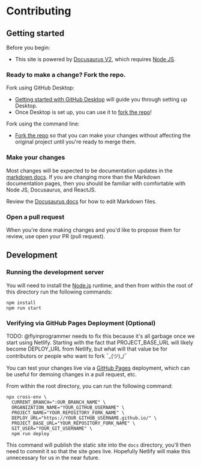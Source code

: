 # Contributing

## Getting started

Before you begin:
- This site is powered by [Docusaurus V2](https://v2.docusaurus.io/), which requires [Node JS](https://nodejs.org/en/).

### Ready to make a change? Fork the repo.

Fork using GitHub Desktop:

- [Getting started with GitHub Desktop](https://docs.github.com/en/desktop/installing-and-configuring-github-desktop/getting-started-with-github-desktop) will guide you through setting up Desktop.
- Once Desktop is set up, you can use it to [fork the repo](https://docs.github.com/en/desktop/contributing-and-collaborating-using-github-desktop/cloning-and-forking-repositories-from-github-desktop)!

Fork using the command line:

- [Fork the repo](https://docs.github.com/en/github/getting-started-with-github/fork-a-repo#fork-an-example-repository) so that you can make your changes without affecting the original project until you're ready to merge them.

### Make your changes

Most changes will be expected to be documentation updates in the [markdown docs](/content-docs). If you are changing more than the Markdown documentation pages, then you should be familiar with comfortable with Node JS, Docusaurus, and ReactJS.

Review the [Docusaurus docs](https://v2.docusaurus.io/docs/markdown-features) for how to edit Markdown files.

### Open a pull request

When you're done making changes and you'd like to propose them for review, use open your PR (pull request).

## Development

### Running the development server

You will need to install the [Node.js](https://nodejs.org/en/download/) runtime, and then from 
within the root of this directory run the following commands:

    npm install
    npm run start

### Verifying via GitHub Pages Deployment (Optional)

TODO: @flyinprogrammer needs to fix this because it's all garbage once we start using Netlify.
Starting with the fact that PROJECT_BASE_URL will likely become DEPLOY_URL from Netlify, but
what will that value be for contributors or people who want to fork ¯\_(ツ)_/¯

You can test your changes live via a [GitHub Pages](https://pages.github.com/) deployment, 
which can be useful for demoing changes in a pull request, etc.

From within the root directory, you can run the following command:

```shell script
npx cross-env \
  CURRENT_BRANCH=":OUR_BRANCH_NAME" \
  ORGANIZATION_NAME="YOUR_GITHUB_USERNAME" \
  PROJECT_NAME="YOUR_REPOSITORY_FORK_NAME" \
  DEPLOY_URL="https://YOUR_GITHUB_USERNAME.github.io/" \
  PROJECT_BASE_URL="YOUR_REPOSITORY_FORK_NAME" \
  GIT_USER="YOUR_GIT_USERNAME" \
  npm run deploy
```

This command will publish the static site into the `docs` directory, you'll then need to commit
it so that the site goes live. Hopefully Netlify will make this unnecessary for us in the near
future.
